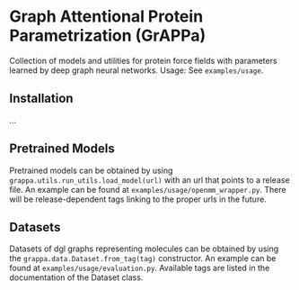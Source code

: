 # Graph Attentional Protein Parametrization (GrAPPa)

Collection of models and utilities for protein force fields with parameters learned by deep graph neural networks. Usage: See `examples/usage`.


## Installation
...

## Pretrained Models
Pretrained models can be obtained by using `grappa.utils.run_utils.load_model(url)` with an url that points to a release file. An example can be found at `examples/usage/openmm_wrapper.py`. There will be release-dependent tags linking to the proper urls in the future.

## Datasets
Datasets of dgl graphs representing molecules can be obtained by using the `grappa.data.Dataset.from_tag(tag)` constructor. An example can be found at `examples/usage/evaluation.py`. Available tags are listed in the documentation of the Dataset class.